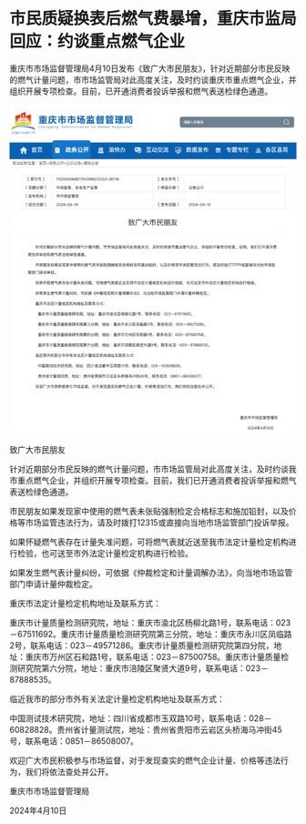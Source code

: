 # 市民质疑换表后燃气费暴增，重庆市监局回应：约谈重点燃气企业

重庆市市场监督管理局4月10日发布《致广大市民朋友》，针对近期部分市民反映的燃气计量问题，市市场监管局对此高度关注，及时约谈重庆市重点燃气企业，并组织开展专项检查。目前，已开通消费者投诉举报和燃气表送检绿色通道。

![82853e82fc2f52938485349a782958da.jpg](https://raw.githubusercontent.com/qqhsx/qqnews_image/main/2024/04/10/市民质疑换表后燃气费暴增，重庆市监局回应：约谈重点燃气企业/82853e82fc2f52938485349a782958da.jpg)

致广大市民朋友

针对近期部分市民反映的燃气计量问题，市市场监管局对此高度关注，及时约谈我市重点燃气企业，并组织开展专项检查。目前，我们已开通消费者投诉举报和燃气表送检绿色通道。

市民朋友如果发现家中使用的燃气表未张贴强制检定合格标志和施加铅封，以及价格等市场监管违法行为，请及时拨打12315或直接向当地市场监管部门投诉举报。

如果怀疑燃气表存在计量失准问题，可将燃气表就近送至我市法定计量检定机构进行检验，也可送至市外法定计量检定机构进行检验。

如果发生燃气表计量纠纷，可依据《仲裁检定和计量调解办法》，向当地市场监管部门申请计量仲裁检定。

重庆市法定计量检定机构地址及联系方式：

重庆市计量质量检测研究院，地址：重庆市渝北区杨柳北路1号，联系电话：023－67511692。重庆市计量质量检测研究院第三分院，地址：重庆市永川区凤临路2号，联系电话：023－49571286。重庆市计量质量检测研究院第四分院，地址：重庆市万州区石和路1号，联系电话：023－87500758。重庆市计量质量检测研究院第六分院，地址：重庆市涪陵区聚贤大道9号，联系电话：023－87888535。

临近我市的部分市外有关法定计量检定机构地址及联系方式：

中国测试技术研究院，地址：四川省成都市玉双路10号，联系电话：028－60828828。贵州省计量测试院，地址：贵州省贵阳市云岩区头桥海马冲街45号，联系电话：0851－86508007。

欢迎广大市民积极参与市场监督，对于发现查实的燃气企业计量、价格等违法行为，我们将依法查处并公开。

重庆市市场监督管理局

2024年4月10日

